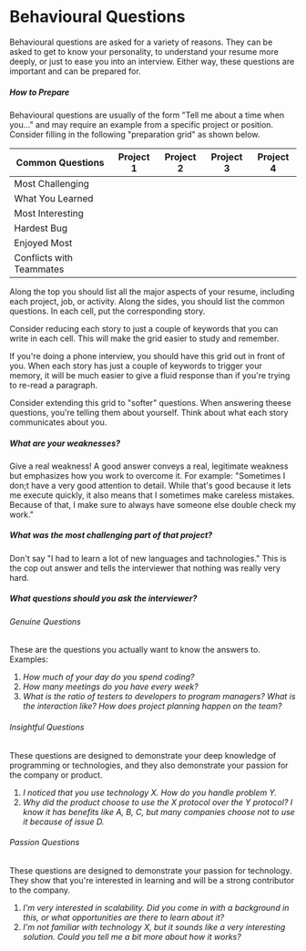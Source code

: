# Behavioural Questions
Behavioural questions are asked for a variety of reasons. They can be asked to get to know your personality, to understand your resume more deeply, or just to ease you into an interview. Either way, these questions are important and can be prepared for.

##### How to Prepare
Behavioural questions are usually of the form "Tell me about a time when you..." and may require an example from a specific project or position. Consider filling in the following "preparation grid" as shown below.

|Common Questions|Project 1|Project 2|Project 3|Project 4|
|---|---|---|---|---|
|Most Challenging|   |   |   |   |
|What You Learned|   |   |   |   |
|Most Interesting|   |   |   |   |
|Hardest Bug|   |   |   |   |
|Enjoyed Most|   |   |   |   |
|Conflicts with Teammates|   |   |   |   |

Along the top you should list all the major aspects of your resume, including each project, job, or activity. Along the sides, you should list the common questions. In each cell, put the corresponding story.

Consider reducing each story to just a couple of keywords that you can write in each cell. This will make the grid easier to study and remember.

If you're doing a phone interview, you should have this grid out in front of you. When each story has just a couple of keywords to trigger your memory, it will be much easier to give a fluid response than if you're trying to re-read a paragraph.

Consider extending this grid to "softer" questions. When answering theese questions, you're telling them about yourself. Think about what each story communicates about you.

##### What are your weaknesses?
Give a real weakness! A good answer conveys a real, legitimate weakness but emphasizes how you work to overcome it. For example: "Sometimes I don;t have a very good attention to detail. While that's good because it lets me execute quickly, it also means that I sometimes make careless mistakes. Because of that, I make sure to always have someone else double check my work."

##### What was the most challenging part of that project?
Don't say "I had to learn a lot of new languages and tachnologies." This is the cop out answer and tells the interviewer that nothing was really very hard.

##### What questions should you ask the interviewer?

###### Genuine Questions
These are the questions you actually want to know the answers to. Examples:
1. *How much of your day do you spend coding?*
2. *How many meetings do you have every week?*
3. *What is the ratio of testers to developers to program managers? What is the interaction like? How does project planning happen on the team?*

###### Insightful Questions
These questions are designed to demonstrate your deep knowledge of programming or technologies, and they also demonstrate your passion for the company or product.
1. *I noticed that you use technology X. How do you handle problem Y.*
2. *Why did the product choose to use the X protocol over the Y protocol? I know it has benefits like A, B, C, but many companies choose not to use it because of issue D.*

###### Passion Questions
These questions are designed to demonstrate your passion for technology. They show that you're interested in learning and will be a strong contributor to the company.
1. *I'm very interested in scalability. Did you come in with a background in this, or what opportunities are there to learn about it?*
2. *I'm not familiar with technology X, but it sounds like a very interesting solution. Could you tell me a bit more about how it works?*